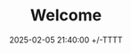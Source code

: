 ---
title: Welcome
date: 2025-02-05 21:40:00 +/-TTTT
categories: [none]
tags: [none]     # TAG names should always be lowercase
---